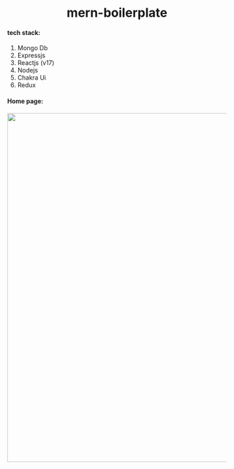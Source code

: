 <h1 align="center"> mern-boilerplate </h1>

#### tech stack:  

 1. Mongo Db  
 2. Expressjs  
 3. Reactjs (v17)
 4. Nodejs  
 5. Chakra Ui  
 6. Redux  

#### Home page:  

<img width = "800" src="https://i.imgur.com/a7YFo86.png"/>  
